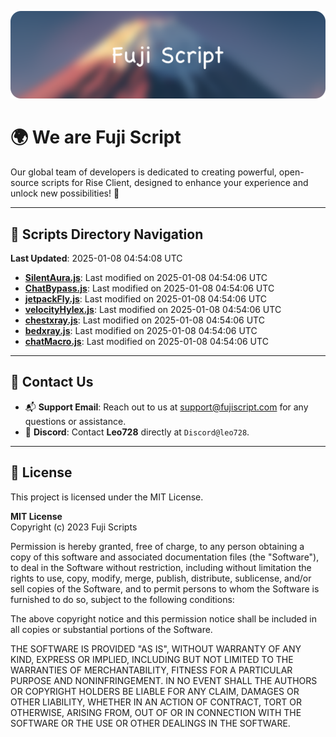 ![Banner](.github/b.webp)

# 🌍 **We are Fuji Script**

Our global team of developers is dedicated to creating powerful, open-source scripts for Rise Client, designed to enhance your experience and unlock new possibilities! 🌟

---
<!-- SCRIPTS_NAVIGATION_START -->
## 📂 **Scripts Directory Navigation**

**Last Updated**: 2025-01-08 04:54:08 UTC

- **[SilentAura.js](scripts/SilentAura.js)**: Last modified on 2025-01-08 04:54:06 UTC
- **[ChatBypass.js](scripts/ChatBypass.js)**: Last modified on 2025-01-08 04:54:06 UTC
- **[jetpackFly.js](scripts/jetpackFly.js)**: Last modified on 2025-01-08 04:54:06 UTC
- **[velocityHylex.js](scripts/velocityHylex.js)**: Last modified on 2025-01-08 04:54:06 UTC
- **[chestxray.js](scripts/chestxray.js)**: Last modified on 2025-01-08 04:54:06 UTC
- **[bedxray.js](scripts/bedxray.js)**: Last modified on 2025-01-08 04:54:06 UTC
- **[chatMacro.js](scripts/chatMacro.js)**: Last modified on 2025-01-08 04:54:06 UTC

<!-- SCRIPTS_NAVIGATION_END -->

---

## 💬 **Contact Us**  
- 📬 **Support Email**: Reach out to us at [support@fujiscript.com](mailto:support@fujiscript.com) for any questions or assistance.  
- 💬 **Discord**: Contact **Leo728** directly at `Discord@leo728`.

---

## 📜 **License**

This project is licensed under the MIT License.  

**MIT License**  
Copyright (c) 2023 Fuji Scripts  

Permission is hereby granted, free of charge, to any person obtaining a copy of this software and associated documentation files (the "Software"), to deal in the Software without restriction, including without limitation the rights to use, copy, modify, merge, publish, distribute, sublicense, and/or sell copies of the Software, and to permit persons to whom the Software is furnished to do so, subject to the following conditions:  

The above copyright notice and this permission notice shall be included in all copies or substantial portions of the Software.  

THE SOFTWARE IS PROVIDED "AS IS", WITHOUT WARRANTY OF ANY KIND, EXPRESS OR IMPLIED, INCLUDING BUT NOT LIMITED TO THE WARRANTIES OF MERCHANTABILITY, FITNESS FOR A PARTICULAR PURPOSE AND NONINFRINGEMENT. IN NO EVENT SHALL THE AUTHORS OR COPYRIGHT HOLDERS BE LIABLE FOR ANY CLAIM, DAMAGES OR OTHER LIABILITY, WHETHER IN AN ACTION OF CONTRACT, TORT OR OTHERWISE, ARISING FROM, OUT OF OR IN CONNECTION WITH THE SOFTWARE OR THE USE OR OTHER DEALINGS IN THE SOFTWARE.  
